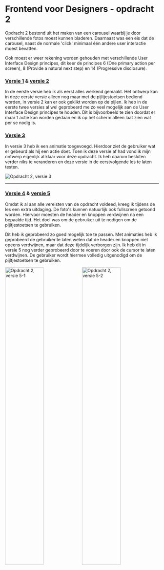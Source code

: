 # Frontend voor Designers - opdracht 2

Opdracht 2 bestond uit het maken van een carousel waarbij je door verschillende fotos moest kunnen bladeren. Daarnaast was een eis dat de carousel, naast de normale 'click' minimaal één andere user interactie moest bevatten.

Ook moest er weer rekening worden gehouden met verschillende User Interface Design principes, dit keer de principes 6 (One primary action per screen), 8 (Provide a natural next step) en 14 (Progressive disclosure).


### [Versie 1](https://tomwesterhof.github.io/Frontend-voor-Designers/Opdracht%202/v1) & [versie 2](https://tomwesterhof.github.io/Frontend-voor-Designers/Opdracht%202/v2)

In de eerste versie heb ik als eerst alles werkend gemaakt. Het ontwerp kan in deze eerste versie alleen nog maar met de pijltjestoetsen bediend worden, in versie 2 kan er ook geklikt worden op de pijlen. Ik heb in de eerste twee versies al wel geprobeerd me zo veel mogelijk aan de User Interface Design principes te houden. Dit is bijvoorbeeld te zien doordat er maar 1 actie kan worden gedaan en ik op het scherm alleen laat zien wat per se nodig is.


### [Versie 3](https://tomwesterhof.github.io/Frontend-voor-Designers/Opdracht%202/v3)

In versie 3 heb ik een animatie toegevoegd. Hierdoor ziet de gebruiker wat er gebeurd als hij een actie doet. Toen ik deze versie af had vond ik mijn ontwerp eigenlijk al klaar voor deze opdracht. Ik heb daarom besloten verder niks te veranderen en deze versie in de eerstvolgende les te laten testen.

<img src="https://tomwesterhof.github.io/Frontend-voor-Designers/Screenshots/opdracht-2_versie-3.png" alt="Opdracht 2, versie 3">

---


### [Versie 4](https://tomwesterhof.github.io/Frontend-voor-Designers/Opdracht%202/v4) & [versie 5](https://tomwesterhof.github.io/Frontend-voor-Designers/Opdracht%202/v5)

Omdat ik al aan alle vereisten van de opdracht voldeed, kreeg ik tijdens de les een extra uitdaging. De foto's kunnen natuurlijk ook fullscreen getoond worden. Hiervoor moesten de header en knoppen verdwijnen na een bepaalde tijd. Het doel was om de gebruiker uit te nodigen om de pijltjestoetsen te gebruiken.

Dit heb ik geprobeerd zo goed mogelijk toe te passen. Met animaties heb ik geprobeerd de gebruiker te laten weten dat de header en knoppen niet opeens verdwijnen, maar dat deze tijdelijk verborgen zijn. Ik heb dit in versie 5 nog verder geprobeerd door te voeren door ook de cursor te laten verdwijnen. De gebruiker wordt hiermee volledig uitgenodigd om de pijltjestoetsen te gebruiken.

<img src="https://tomwesterhof.github.io/Frontend-voor-Designers/Screenshots/opdracht-2_versie-5-1.png" width="50%" alt="Opdracht 2, versie 5-1"><img src="https://tomwesterhof.github.io/Frontend-voor-Designers/Screenshots/opdracht-2_versie-5-2.png" width="50%" alt="Opdracht 2, versie 5-2">
